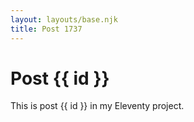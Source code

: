 ```yaml
---
layout: layouts/base.njk
title: Post 1737
---
```


# Post {{ id }}

This is post {{ id }} in my Eleventy project.
